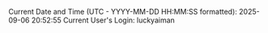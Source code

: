 Current Date and Time (UTC - YYYY-MM-DD HH:MM:SS formatted): 2025-09-06 20:52:55
Current User's Login: luckyaiman
